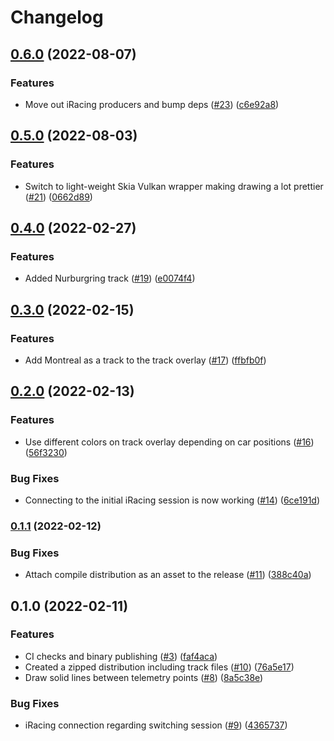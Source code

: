 # Changelog

## [0.6.0](https://github.com/kasper0406/uberlays/compare/v0.5.0...v0.6.0) (2022-08-07)


### Features

* Move out iRacing producers and bump deps ([#23](https://github.com/kasper0406/uberlays/issues/23)) ([c6e92a8](https://github.com/kasper0406/uberlays/commit/c6e92a8bd0af00833b44bf1d6416051fa0cb1fcd))

## [0.5.0](https://github.com/kasper0406/uberlays/compare/v0.4.0...v0.5.0) (2022-08-03)


### Features

* Switch to light-weight Skia Vulkan wrapper making drawing a lot prettier ([#21](https://github.com/kasper0406/uberlays/issues/21)) ([0662d89](https://github.com/kasper0406/uberlays/commit/0662d8932931cf030b01a533ead01ed8c4c2d3b9))

## [0.4.0](https://github.com/kasper0406/uberlays/compare/v0.3.0...v0.4.0) (2022-02-27)


### Features

* Added Nurburgring track ([#19](https://github.com/kasper0406/uberlays/issues/19)) ([e0074f4](https://github.com/kasper0406/uberlays/commit/e0074f4c739bc6877bf8441f5f35bca11d6a13be))

## [0.3.0](https://github.com/kasper0406/uberlays/compare/v0.2.0...v0.3.0) (2022-02-15)


### Features

* Add Montreal as a track to the track overlay ([#17](https://github.com/kasper0406/uberlays/issues/17)) ([ffbfb0f](https://github.com/kasper0406/uberlays/commit/ffbfb0f8ba083168786c448b67449a5647af04e5))

## [0.2.0](https://github.com/kasper0406/uberlays/compare/v0.1.1...v0.2.0) (2022-02-13)


### Features

* Use different colors on track overlay depending on car positions ([#16](https://github.com/kasper0406/uberlays/issues/16)) ([56f3230](https://github.com/kasper0406/uberlays/commit/56f3230f5f3ad7bca78caa9f46b33ff16968216b))


### Bug Fixes

* Connecting to the initial iRacing session is now working ([#14](https://github.com/kasper0406/uberlays/issues/14)) ([6ce191d](https://github.com/kasper0406/uberlays/commit/6ce191db940518adb0516637ca7c696c0e467c03))

### [0.1.1](https://github.com/kasper0406/uberlays/compare/v0.1.0...v0.1.1) (2022-02-12)


### Bug Fixes

* Attach compile distribution as an asset to the release ([#11](https://github.com/kasper0406/uberlays/issues/11)) ([388c40a](https://github.com/kasper0406/uberlays/commit/388c40ab6ca1cf36861558d8070f2d4ad9fbcdb1))

## 0.1.0 (2022-02-11)


### Features

* CI checks and binary publishing ([#3](https://github.com/kasper0406/uberlays/issues/3)) ([faf4aca](https://github.com/kasper0406/uberlays/commit/faf4aca5983eae35d7827c9814e1274d684ab208))
* Created a zipped distribution including track files ([#10](https://github.com/kasper0406/uberlays/issues/10)) ([76a5e17](https://github.com/kasper0406/uberlays/commit/76a5e1779fecda82ac7c840cc74cedc4bd052cde))
* Draw solid lines between telemetry points ([#8](https://github.com/kasper0406/uberlays/issues/8)) ([8a5c38e](https://github.com/kasper0406/uberlays/commit/8a5c38edfe8b1c183c6b6ded29c618b773dea3da))


### Bug Fixes

* iRacing connection regarding switching session ([#9](https://github.com/kasper0406/uberlays/issues/9)) ([4365737](https://github.com/kasper0406/uberlays/commit/4365737c975b045aca1ce409bb55822c4bade120))
